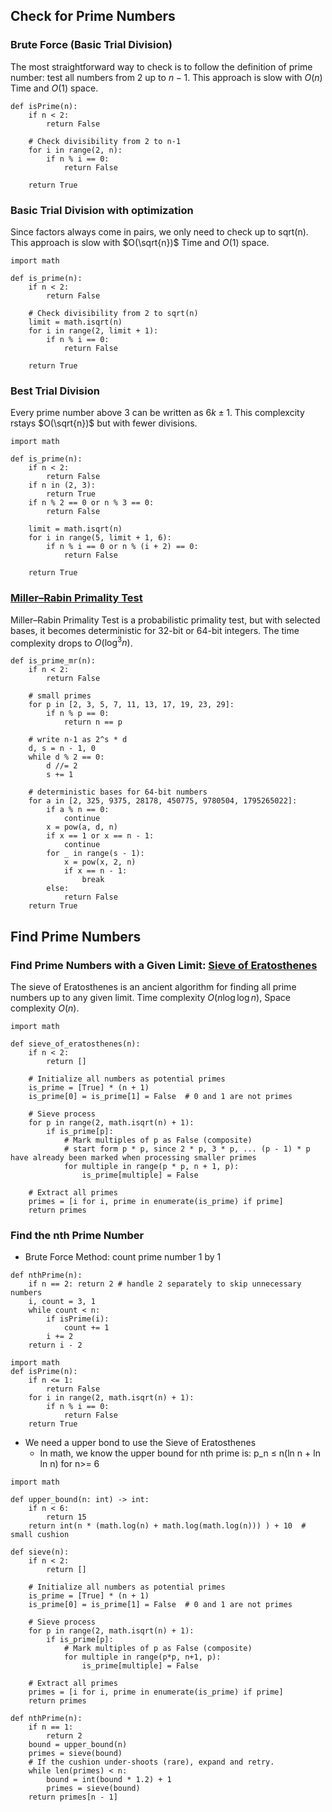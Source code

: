 ## Check for Prime Numbers

### Brute Force (Basic Trial Division)

The most straightforward way to check is to follow the definition of prime number: test all numbers from $2$ up to $n − 1$. This approach is slow with $O(n)$ Time and $O(1)$ space.

```
def isPrime(n):
    if n < 2:
        return False

    # Check divisibility from 2 to n-1
    for i in range(2, n):
        if n % i == 0:
            return False

    return True
```

### Basic Trial Division with optimization

Since factors always come in pairs, we only need to check up to sqrt(n).
This approach is slow with $O(\sqrt{n})$ Time and $O(1)$ space.

```
import math

def is_prime(n):
    if n < 2:
        return False

    # Check divisibility from 2 to sqrt(n)
    limit = math.isqrt(n)
    for i in range(2, limit + 1):
        if n % i == 0:
            return False

    return True
```

### Best Trial Division

Every prime number above 3 can be written as $6k \pm 1$. This complexcity rstays $O(\sqrt{n})$ but with fewer divisions.

```
import math

def is_prime(n):
    if n < 2:
        return False
    if n in (2, 3):
        return True
    if n % 2 == 0 or n % 3 == 0:
        return False

    limit = math.isqrt(n)
    for i in range(5, limit + 1, 6):
        if n % i == 0 or n % (i + 2) == 0:
            return False

    return True
```

### [Miller–Rabin Primality Test](https://en.wikipedia.org/wiki/Miller%E2%80%93Rabin_primality_test)

Miller–Rabin Primality Test is a probabilistic primality test, but with selected bases, it becomes deterministic for 32-bit or 64-bit integers. The time complexity drops to $O(\log^3 n)$.

```
def is_prime_mr(n):
    if n < 2:
        return False

    # small primes
    for p in [2, 3, 5, 7, 11, 13, 17, 19, 23, 29]:
        if n % p == 0:
            return n == p

    # write n-1 as 2^s * d
    d, s = n - 1, 0
    while d % 2 == 0:
        d //= 2
        s += 1

    # deterministic bases for 64-bit numbers
    for a in [2, 325, 9375, 28178, 450775, 9780504, 1795265022]:
        if a % n == 0:
            continue
        x = pow(a, d, n)
        if x == 1 or x == n - 1:
            continue
        for _ in range(s - 1):
            x = pow(x, 2, n)
            if x == n - 1:
                break
        else:
            return False
    return True
```

## Find Prime Numbers

### Find Prime Numbers with a Given Limit: [Sieve of Eratosthenes](https://en.wikipedia.org/wiki/Sieve_of_Eratosthenes)

The sieve of Eratosthenes is an ancient algorithm for finding all prime numbers up to any given limit. Time complexity $O(n \log \log n)$, Space complexity $O(n)$.

```
import math

def sieve_of_eratosthenes(n):
    if n < 2:
        return []

    # Initialize all numbers as potential primes
    is_prime = [True] * (n + 1)
    is_prime[0] = is_prime[1] = False  # 0 and 1 are not primes

    # Sieve process
    for p in range(2, math.isqrt(n) + 1):
        if is_prime[p]:
            # Mark multiples of p as False (composite)
            # start form p * p, since 2 * p, 3 * p, ... (p - 1) * p have already been marked when processing smaller primes
            for multiple in range(p * p, n + 1, p):
                is_prime[multiple] = False

    # Extract all primes
    primes = [i for i, prime in enumerate(is_prime) if prime]
    return primes
```

### Find the nth Prime Number

- Brute Force Method: count prime number 1 by 1

```
def nthPrime(n):
    if n == 2: return 2 # handle 2 separately to skip unnecessary numbers
    i, count = 3, 1
    while count < n:
        if isPrime(i):
            count += 1
        i += 2
    return i - 2

import math
def isPrime(n):
    if n <= 1:
        return False
    for i in range(2, math.isqrt(n) + 1):
        if n % i == 0:
            return False
    return True
```

- We need a upper bond to use the Sieve of Eratosthenes
  - In math, we know the upper bound for nth prime is: p_n ≤ n(ln n + ln ln n) for n>= 6

```
import math

def upper_bound(n: int) -> int:
    if n < 6:
        return 15
    return int(n * (math.log(n) + math.log(math.log(n))) ) + 10  # small cushion

def sieve(n):
    if n < 2:
        return []

    # Initialize all numbers as potential primes
    is_prime = [True] * (n + 1)
    is_prime[0] = is_prime[1] = False  # 0 and 1 are not primes

    # Sieve process
    for p in range(2, math.isqrt(n) + 1):
        if is_prime[p]:
            # Mark multiples of p as False (composite)
            for multiple in range(p*p, n+1, p):
                is_prime[multiple] = False

    # Extract all primes
    primes = [i for i, prime in enumerate(is_prime) if prime]
    return primes

def nthPrime(n):
    if n == 1:
        return 2
    bound = upper_bound(n)
    primes = sieve(bound)
    # If the cushion under-shoots (rare), expand and retry.
    while len(primes) < n:
        bound = int(bound * 1.2) + 1
        primes = sieve(bound)
    return primes[n - 1]
```

